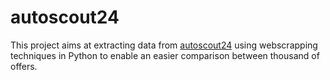 # autoscout24
This project aims at extracting data from [autoscout24](https://www.autoscout24.de/) using webscrapping techniques in Python to enable an easier comparison between thousand of offers.

